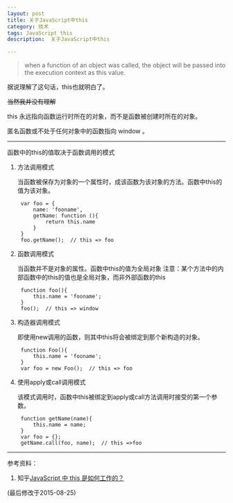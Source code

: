 ```yaml
---
layout: post
title: 关于JavaScript中this
category: 技术
tags: JavaScript this
description:  关于JavaScript中this

---
```


> when a function of an object was called, the object will be passed into the execution context as this value.
	
据说理解了这句话，this也就明白了。

<del>当然我并没有理解</del>

this 永远指向函数运行时所在的对象，而不是函数被创建时所在的对象。

匿名函数或不处于任何对象中的函数指向 window 。

---

函数中的this的值取决于函数调用的模式

1. 方法调用模式

	当函数被保存为对象的一个属性时，成该函数为该对象的方法。函数中this的值为该对象。

		var foo = {
    		name: 'fooname',
    		getName: function (){
     	  		return this.name  
    		}
		}
		foo.getName();  // this => foo

2. 函数调用模式

	当函数并不是对象的属性。函数中this的值为全局对象
	注意：某个方法中的内部函数中的this的值也是全局对象，而非外部函数的this

		function foo(){
    		this.name = 'fooname';  
		}
		foo();  // this => window

3. 构造器调用模式

	即使用new调用的函数，则其中this将会被绑定到那个新构造的对象。
		
		function Foo(){
    		this.name = 'fooname';
		}
		var foo = new Foo();  // this => foo

4. 使用apply或call调用模式

	该模式调用时，函数中this被绑定到apply或call方法调用时接受的第一个参数。

		function getName(name){
    		this.name = name;
		}
		var foo = {};
		getName.call(foo, name);  // this =>foo
	
---
	
参考资料：

1. 知乎[JavaScript 中 this 是如何工作的？](http://www.zhihu.com/question/19624483)
	
(最后修改于2015-08-25)